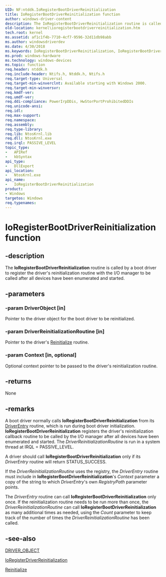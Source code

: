 ```yaml
---
UID: NF:ntddk.IoRegisterBootDriverReinitialization
title: IoRegisterBootDriverReinitialization function
author: windows-driver-content
description: The IoRegisterBootDriverReinitialization routine is called by a boot driver to register the driver's reinitialization routine with the I/O manager to be called after all devices have been enumerated and started.
old-location: kernel\ioregisterbootdriverreinitialization.htm
tech.root: kernel
ms.assetid: af1c1f4b-7710-4cf7-9596-32d11db98abb
ms.author: windowsdriverdev
ms.date: 4/30/2018
ms.keywords: IoRegisterBootDriverReinitialization, IoRegisterBootDriverReinitialization routine [Kernel-Mode Driver Architecture], k104_492655f7-02ee-48ad-83b8-80ac50716b89.xml, kernel.ioregisterbootdriverreinitialization, ntddk/IoRegisterBootDriverReinitialization
ms.prod: windows-hardware
ms.technology: windows-devices
ms.topic: function
req.header: ntddk.h
req.include-header: Ntifs.h, Ntddk.h, Ntifs.h
req.target-type: Universal
req.target-min-winverclnt: Available starting with Windows 2000.
req.target-min-winversvr: 
req.kmdf-ver: 
req.umdf-ver: 
req.ddi-compliance: PowerIrpDDis, HwStorPortProhibitedDDIs
req.unicode-ansi: 
req.idl: 
req.max-support: 
req.namespace: 
req.assembly: 
req.type-library: 
req.lib: NtosKrnl.lib
req.dll: NtosKrnl.exe
req.irql: PASSIVE_LEVEL
topic_type:
-	APIRef
-	kbSyntax
api_type:
-	DllExport
api_location:
-	NtosKrnl.exe
api_name:
-	IoRegisterBootDriverReinitialization
product:
- Windows
targetos: Windows
req.typenames: 
---
```


# IoRegisterBootDriverReinitialization function


## -description


The <b>IoRegisterBootDriverReinitialization</b> routine is called by a boot driver to register the driver's reinitialization routine with the I/O manager to be called after all devices have been enumerated and started.


## -parameters




### -param DriverObject [in]

Pointer to the driver object for the boot driver to be reinitialized.


### -param DriverReinitializationRoutine [in]

Pointer to the driver's <a href="https://msdn.microsoft.com/library/windows/hardware/ff561022">Reinitialize</a> routine.


### -param Context [in, optional]

Optional context pointer to be passed to the driver's reinitialization routine.


## -returns



None




## -remarks



A boot driver normally calls <b>IoRegisterBootDriverReinitialization</b> from its <a href="https://msdn.microsoft.com/library/windows/hardware/ff552644">DriverEntry</a> routine, which is run during boot driver initialization. <b>IoRegisterBootDriverReinitialization</b> registers the driver's reinitialization callback routine to be called by the I/O manager after all devices have been enumerated and started. The <i>DriverReinitializationRoutine</i> is run in a system thread at IRQL = PASSIVE_LEVEL. 

A driver should call <b>IoRegisterBootDriverReinitialization</b> only if its <i>DriverEntry</i> routine will return STATUS_SUCCESS. 

If the <i>DriverReinitializationRoutine</i> uses the registry, the <i>DriverEntry</i> routine must include in <b>IoRegisterBootDriverReinitialization</b>'s <i>Context</i> parameter a copy of the string to which <i>DriverEntry</i>'s own <i>RegistryPath</i> parameter points. 

The <i>DriverEntry</i> routine can call <b>IoRegisterBootDriverReinitialization</b> only once. If the reinitialization routine needs to be run more than once, the <i>DriverReinitializationRoutine</i> can call <b>IoRegisterBootDriverReinitialization</b> as many additional times as needed, using the <i>Count</i> parameter to keep track of the number of times the <i>DriverReinitializationRoutine</i> has been called. 




## -see-also




<a href="https://msdn.microsoft.com/library/windows/hardware/ff544174">DRIVER_OBJECT</a>



<a href="https://msdn.microsoft.com/library/windows/hardware/ff549511">IoRegisterDriverReinitialization</a>



<a href="https://msdn.microsoft.com/library/windows/hardware/ff561022">Reinitialize</a>
 

 

